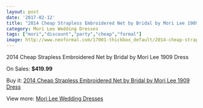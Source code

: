 ```yaml
---
layout: post
date: '2017-02-12'
title: "2014 Cheap Strapless Embroidered Net by Bridal by Mori Lee 1909 Dress"
category: Mori Lee Wedding Dresses
tags: ["mori","discount","party","cheap","formal"]
image: http://www.neoformal.com/17001-thickbox_default/2014-cheap-strapless-embroidered-net-by-bridal-by-mori-lee-1909-dress.jpg
---
```

2014 Cheap Strapless Embroidered Net by Bridal by Mori Lee 1909 Dress

On Sales: **$419.99**
<a href="https://www.neoformal.com/en/mori-lee-wedding-dresses-2014/5604-2014-cheap-strapless-embroidered-net-by-bridal-by-mori-lee-1909-dress.html"><amp-img layout="responsive" width="600" height="600" src="//www.neoformal.com/17001-thickbox_default/2014-cheap-strapless-embroidered-net-by-bridal-by-mori-lee-1909-dress.jpg" alt="2014 Cheap Strapless Embroidered Net by Bridal by Mori Lee 1909 Dress 0" /></a>
<a href="https://www.neoformal.com/en/mori-lee-wedding-dresses-2014/5604-2014-cheap-strapless-embroidered-net-by-bridal-by-mori-lee-1909-dress.html"><amp-img layout="responsive" width="600" height="600" src="//www.neoformal.com/17004-thickbox_default/2014-cheap-strapless-embroidered-net-by-bridal-by-mori-lee-1909-dress.jpg" alt="2014 Cheap Strapless Embroidered Net by Bridal by Mori Lee 1909 Dress 1" /></a>
<a href="https://www.neoformal.com/en/mori-lee-wedding-dresses-2014/5604-2014-cheap-strapless-embroidered-net-by-bridal-by-mori-lee-1909-dress.html"><amp-img layout="responsive" width="600" height="600" src="//www.neoformal.com/17003-thickbox_default/2014-cheap-strapless-embroidered-net-by-bridal-by-mori-lee-1909-dress.jpg" alt="2014 Cheap Strapless Embroidered Net by Bridal by Mori Lee 1909 Dress 2" /></a>
<a href="https://www.neoformal.com/en/mori-lee-wedding-dresses-2014/5604-2014-cheap-strapless-embroidered-net-by-bridal-by-mori-lee-1909-dress.html"><amp-img layout="responsive" width="600" height="600" src="//www.neoformal.com/17002-thickbox_default/2014-cheap-strapless-embroidered-net-by-bridal-by-mori-lee-1909-dress.jpg" alt="2014 Cheap Strapless Embroidered Net by Bridal by Mori Lee 1909 Dress 3" /></a>

Buy it: [2014 Cheap Strapless Embroidered Net by Bridal by Mori Lee 1909 Dress](https://www.neoformal.com/en/mori-lee-wedding-dresses-2014/5604-2014-cheap-strapless-embroidered-net-by-bridal-by-mori-lee-1909-dress.html "2014 Cheap Strapless Embroidered Net by Bridal by Mori Lee 1909 Dress")

View more: [Mori Lee Wedding Dresses](https://www.neoformal.com/en/67-mori-lee-wedding-dresses-2014 "Mori Lee Wedding Dresses")